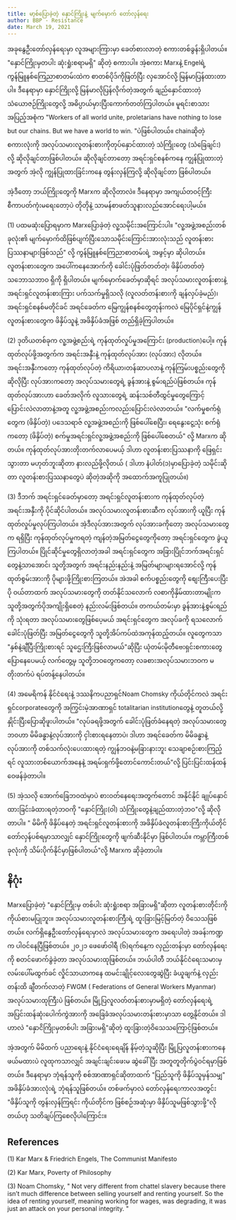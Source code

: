 ```yaml
---
title: မာ့စ်ပြောခဲ့တဲ့ နှောင်ကြိုးနဲ့ မျက်မှောက် တော်လှန်ရေး
author: BBP - Resistance
date: March 19, 2021
---
```


အခုနွေဦးတော်လှန်ရေးမှာ လူအများကြားမှာ ခေတ်စားလာတဲ့ စကားတစ်ခွန်းရှိပါတယ်။ "နှောင်ကြိုးမှတပါး ဆုံးရှုံးစရာမရှိ" ဆိုတဲ့ စကားပါ။ အဲ့စကား Marxနဲ့ Engelရဲ့ ကွန်မြူနစ်ကြေညာစာတမ်းထဲက စာတစ်ပိုဒ်ကိုဖြတ်ပြီး လှအောင်လို့ မြန်မာပြန်ထားတာပါ။ ဒီနေရာမှာ နှောင်ကြိုးလို့ မြန်မာလိုပြန်လိုက်တဲ့အတွက် ချည်နှောင်ထားတဲ့ သံယောဇဉ်ကြိုးတွေလို့ အဓိပ္ပာယ်မှားပြီးကောက်တတ်ကြပါတယ်။ မူရင်းစာသားအပြည့်အစုံက "Workers of all world unite, proletarians have nothing to lose but our chains. But we have a world to win. "ပဲဖြစ်ပါတယ်။ chainဆိုတဲ့စကားလုံးကို အလုပ်သမားလူတန်းစားကိုတုပ်နှောင်ထားတဲ့ သံကြိုးတွေ (သံခြေချင်း) လို့ ဆိုလိုချင်တာဖြစ်ပါတယ်။ ဆိုလိုချင်တာတော့ အရင်းရှင်စနစ်ကနေ ကျွန်ပြုထားတဲ့ အတွက် အဲ့လို ကျွန်ပြုထားခြင်းကနေ တွန်းလှန်ကြလို့ ဆိုလိုချင်တာ ဖြစ်ပါတယ်။

အဲ့ဒီတော့ ဘယ်ကြိုးတွေကို Marxက ဆိုလိုတာလဲ။ ဒီနေရာမှာ အကျယ်တဝင့်ကြီး စီကာပတ်ကုံးမရေးတော့ပဲ တိုတိုနဲ့ သာမန်စာဖတ်သူနားလည်အောင်ရေးပါ့မယ်။

(1) ပထမဆုံးပြောရမှာက Marxပြောခဲ့တဲ့ လူ့သမိုင်းအကြောင်းပါ။ "လူ့အဖွဲ့အစည်းတစ်ခုလုံး၏ မျက်မှောက်ထိဖြစ်ပျက်ပြီးသောသမိုင်းကြောင်းအားလုံးသည် လူတန်းစားပြဿနာများဖြစ်သည်" လို့ ကွန်မြူနစ်ကြေညာစာတမ်းရဲ့ အဖွင့်မှာ ဆိုပါတယ်။ လူတန်းစားတွေက အပေါ်ကနေအောက်ကို ခေါင်းပုံဖြတ်တတ်တဲ့၊ ဖိနှိပ်တတ်တဲ့ သဘောသဘာဝ ရှိကို ရှိပါတယ်။ မျက်မှောက်ခေတ်မှာဆိုရင် အလုပ်သမားလူတန်းစားနဲ့ အရင်းရှင်လူတန်းစားကြား ပက်သက်မှုရှိသလို (လူလတ်တန်းစားကို ချန်လှပ်ခဲ့မည်)၊ အရင်းရှင်စနစ်မတိုင်ခင် အရင်ခေတ်က မြေကျွန်စနစ်တွေတုန်းကလဲ မြေပိုင်ရှင်နဲ့ကျွန်လူတန်းစားတွေက ဖိနှိပ်သူနဲ့ အဖိနှိပ်ခံအဖြစ် တည်ရှိခဲ့ကြပါတယ်။

(2) ဒုတိယတစ်ခုက လူ့အဖွဲ့စည်းရဲ့ ကုန်ထုတ်လှုပ်မှုအကြောင်း (production)ပေါ့။ ကုန်ထုတ်လုပ်ဖို့အတွက်က အရင်းအနှီးနဲ့ ကုန်ထုတ်လုပ်အား (လုပ်အား) လိုတယ်။ အရင်းအနှီးကတော့ ကုန်ထုတ်လုပ်တဲ့ ကိရိယာ၊တန်ဆာပလာနဲ့ ကုန်ကြမ်းပစ္စည်းတွေကို ဆိုလိုပြီး လုပ်အားကတော့ အလုပ်သမားတွေရဲ့ ခွန်အားနဲ့ စွမ်းရည်ပဲဖြစ်တယ်။ ကုန်ထုတ်လုပ်အားဟာ ခေတ်အလိုက် လူသားတွေရဲ့ ဆန်းသစ်တီထွင်မှုတွေကြောင့် ပြောင်းလဲလာတာနဲ့အတူ လူ့အဖွဲ့အစည်းကလည်းပြောင်းလဲလာတယ်။ "လက်မှုစက်ရုံတွေက (ဖိနှိပ်တဲ့) ပဒေသရာဇ် လူ့အဖွဲ့အစည်းကို ဖြစ်ပေါ်စေပြီး၊ ရေနွေးငွေ့သုံး စက်ရုံကတော့ (ဖိနှိပ်တဲ့) စက်မှုအရင်းရှင်လူ့အဖွဲ့အစည်းကို ဖြစ်ပေါ်စေတယ်" လို့ Marxက ဆိုတယ်။ ကုန်ထုတ်လုပ်အားတိုးတက်လာပေမယ့် ဒါဟာ လူတန်းစားပြဿနာကို ဖြေရှင်းသွားတာ မဟုတ်ဘူးဆိုတာ နားလည်ဖို့လိုတယ် ( ဒါဟာ နံပါတ်(၁)မှာပြောခဲ့တဲ့ သမိုင်းဆိုတာ လူတန်းစားပြဿနာတွေပဲ ဆိုတဲ့အဆိုကို အထောက်အကူပြုတယ်။)

(3) ဒီဘက် အရင်းရှင်ခေတ်မှာတော့ အရင်းရှင်လူတန်းစားက ကုန်ထုတ်လုပ်တဲ့ အရင်းအနှီးကို ပိုင်ဆိုင်ပါတယ်။ အလုပ်သမားလူတန်းစားဆီက လုပ်အားကို ယူပြီး ကုန်ထုတ်လှုပ်မှုလုပ်ကြပါတယ်။ အဲ့ဒီလုပ်အားအတွက် လုပ်အားခကိုတော့ အလုပ်သမားတွေက ရရှိပြီး ကုန်ထုတ်လုပ်မှုကရတဲ့ ကျန်တဲ့အမြတ်ငွေတွေကိုတော့ အရင်းရှင်တွေက ခွဲယူကြပါတယ်။ ပြိုင်ဆိုင်မှုတွေရှိလာတဲ့အခါ အရင်းရှင်တွေက အခြားပြိုင်ဘက်အရင်းရှင်တွေနဲ့သာအောင်၊ သူတို့အတွက် အရင်းနည်းနည်းနဲ့ အမြတ်များများရအောင်လို့ ကုန်ထုတ်စွမ်းအားကို ပိုများဖို့ကြိုးစားကြတယ်။ အဲအခါ စက်ပစ္စည်းတွေကို စျေးကြီးပေးပြီးပို ဝယ်တာထက် အလုပ်သမားတွေကို တတ်နိုင်သလောက် လစာကိုနှိမ်ထားတာမျိုးက သူတို့အတွက်ပိုအကျိုးရှိစေတဲ့ နည်းလမ်းဖြစ်တယ်။ တကယ်တမ်းမှာ ခွန်အားနဲ့စွမ်းရည်ကို သုံးရတာ အလုပ်သမားတွေဖြစ်ပေ့မယ် အရင်းရှင်တွေက အလုပ်ခကို ရသလောက် ခေါင်းပုံဖြတ်ပြီး အမြတ်ငွေတွေကို သူတို့အိပ်ကပ်ထဲအကုန်ထည့်တယ်။ လူတွေကသာ "နှစ်နဲ့ချီပြီးကြိုးစားရင် သူဌေးကြီးဖြစ်လာမယ်"ဆိုပြီး ယုံတမ်းမိုတီဗေးရှင်းစကားတွေ ပြောနေပေမယ့် လက်တွေ့မှ သူတို့ဘဝတွေကတော့ လခစားအလုပ်သမားဘဝက မတိုးတက်ပဲ ရပ်တန့်နေပါတယ်။

(4) အမေရိကန် နိုင်ငံရေးနဲ့ ဒဿနိကပညာရှင်Noam Chomsky ကိုယ်တိုင်ကလဲ အရင်းရှင်corporateတွေကို အကြွင်းမဲ့အာဏာရှင် totalitarian institutionတွေနဲ့ တူတယ်လို့ နှိုင်းပြီးပြောဆိုဖူးပါတယ်။ "လုပ်ခရဖို့အတွက် ခေါင်းပုံဖြတ်ခံနေရတဲ့ အလုပ်သမားတွေဘဝဟာ မိမိခန္ဓာနဲ့လုပ်အားကို ငှါးစားရနေတာပဲ၊ ဒါဟာ အရင်ခေတ်က မိမိခန္ဓာနဲ့လုပ်အားကို တစ်သက်လုံးပေးထားရတဲ့ ကျွန်ဘဝနဲ့မခြားနားဘူး သေချာစဉ်းစားကြည့်ရင် လူသားတစ်ယောက်အနေနဲ့ အရမ်းရှက်ဖို့တောင်ကောင်းတယ်"လို့ ပြင်းပြင်းထန်ထန် ဝေဖန်ခဲ့တာပါ။

(5) အဲ့သလို အောက်ခြေဘဝထဲမှာပဲ စားဝတ်နေရေးအတွက်တောင် အနိုင်နိုင် ချုပ်နှောင်ထားခြင်းခံထားရတဲ့ဘဝကို "နှောင်ကြိုး(ဝါ) သံကြိုးတွေနဲ့ချည်ထားတဲ့ဘဝ"လို့ ဆိုလိုတာပါ။ " မိမိကို ဖိနှိပ်နေတဲ့ အရင်းရှင်လူတန်းစားကို အဖိနှိပ်ခံလူတန်းစားကြီးကိုယ်တိုင် တော်လှန်ပစ်ရမှာသာလျှင် နှောင်ကြိုးတွေကို ဖျက်ဆီးနိုင်မှာ ဖြစ်ပါတယ်။ ကမ္ဘာကြီးတစ်ခုလုံးကို သိမ်းပိုက်နိုင်မှာဖြစ်ပါတယ်"လို့ Marxက ဆိုခဲ့တာပါ။

## နိဂုံး

Marxပြောခဲ့တဲ့ "နှောင်ကြိုးမှ တစ်ပါး ဆုံးရှုံးစရာ အခြားမရှိ"ဆိုတာ လူတန်းစားတိုင်းကို ကိုယ်စားမပြုဘူး။ အလုပ်သမားလူတန်းစားကြီးရဲ့ ထူးခြားမြင့်မြတ်တဲ့ ဝိသေသဖြစ်တယ်။ လက်ရှိနွေဦးတော်လှန်ရေးမှာလဲ အလုပ်သမားတွေက အရေးပါတဲ့ အခန်းကဏ္ဍက ပါဝင်နေပြီဖြစ်တယ်။ ၂၀၂၁ ဖေဖော်ဝါရီ (၆)ရက်နေ့က လှည်းတန်းမှာ တော်လှန်ရေးကို စတင်ဖောက်ခွဲခဲ့တာ အလုပ်သမားထုဖြစ်တယ်။ ဘယ်ပါတီ ဘယ်နိုင်ငံရေးသမားမှ လမ်းပေါ်မထွက်ခင် လှိုင်သာယာကနေ ထမင်းချိုင့်လေးတွေဆွဲပြီး ခံယူချက်နဲ့ လှည်းတန်းထိ ချီတက်လာတဲ့ FWGM ( Federations of General Workers Myanmar) အလုပ်သမားထုကြီးပဲ ဖြစ်တယ်။ မြို့ပြလူလတ်တန်းစားမှာမရှိတဲ့ တော်လှန်ရေးရဲ့ အပြင်းထန်ဆုံးပေါက်ကွဲအားကို အခြေခံအလုပ်သမားတန်းစားမှာသာ တွေ့နိုင်တယ်။ ဒါဟာလဲ "နှောငိကြိုးမှတစ်ပါး အခြားမရှိ"ဆိုတဲ့ ထူးခြားတဲ့ဝိသေသကြောင့်ဖြစ်တယ်။

အဲ့အတွက် မိမိထက် ပညာရေးနဲ့ နိုင်ငံရေးရေချိန် နိမ့်တဲ့သူဆိုပြီး မြို့ပြလူတန်းစားကနေ ဖယ်မထားပဲ လူထုကသာလျှင် အချင်းချင်းဖေးမ ဆွဲခေါ်ပြီး အတူတူတိုက်ပွဲဝင်ရမှာဖြစ်တယ်။ ဒီနေရာမှာ ဘုံရန်သူကို စစ်အာဏာရှင်ဆိုတာထက် "ပြည်သူကို ဖိနှိပ်သူမှန်သမျှ" အဖိနှိပ်ခံအားလုံးရဲ့ ဘုံရန်သူဖြစ်တယ်။ တစ်ဖက်မှာလဲ တော်လှန်ရေးကာလအတွင်း "ဖိနှိပ်သူကို တွန်းလှန်ကြရင်း ကိုယ်တိုင်က ဖြစ်စဉ်အဆုံးမှာ ဖိနှိပ်သူမဖြစ်သွားဖို့"လိုတယ်ဟု သတိချပ်ကြစေလိုပါကြောင်း။

## References

(1) Kar Marx & Friedrich Engels, The Communist Manifesto

(2) Kar Marx, Poverty of Philosophy

(3) Noam Chomsky, " Not very different from chattel slavery because there isn’t much difference between selling yourself and renting yourself. So the idea of renting yourself, meaning working for wages, was degrading, it was just an attack on your personal integrity. "
